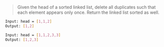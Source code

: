 > Given the head of a sorted linked list, delete all duplicates such that each element appears only once. Return the linked list sorted as well.

```bash
Input: head = [1,1,2]
Output: [1,2]
```

```bash
Input: head = [1,1,2,3,3]
Output: [1,2,3]
```
